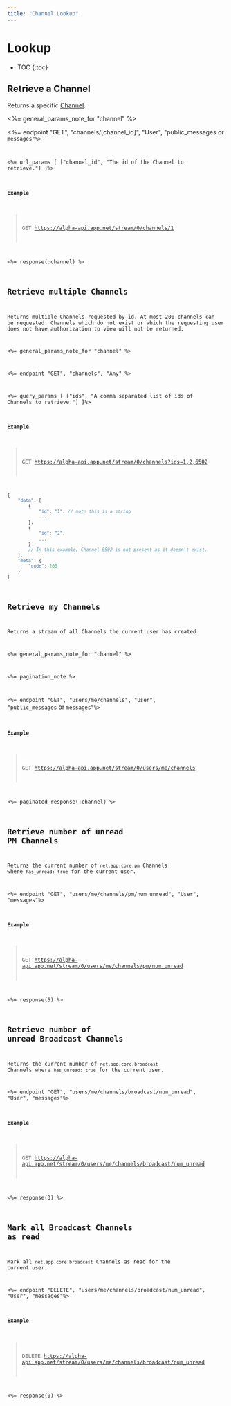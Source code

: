 ```yaml
---
title: "Channel Lookup"
---
```


# Lookup

* TOC
{:toc}

## Retrieve a Channel

Returns a specific [Channel](/docs/resources/channel/).

<%= general_params_note_for "channel" %>

<%= endpoint "GET", "channels/[channel_id]", "User", "public_messages</code> or <code>messages"%>

<%= url_params [
    ["channel_id", "The id of the Channel to retrieve."]
]%>

#### Example

> GET https://alpha-api.app.net/stream/0/channels/1

<%= response(:channel) %>

## Retrieve multiple Channels
Returns multiple Channels requested by id. At most 200 channels can be requested. Channels which do not exist or which the requesting user does not have authorization to view will not be returned.

<%= general_params_note_for "channel" %>

<%= endpoint "GET", "channels", "Any" %>

<%= query_params [
    ["ids", "A comma separated list of ids of Channels to retrieve."]
]%>

#### Example

> GET https://alpha-api.app.net/stream/0/channels?ids=1,2,6502

~~~ js
{
    "data": [
        {
            "id": "1", // note this is a string
            ...
        },
        {
            "id": "2",
            ...
        }
        // In this example, Channel 6502 is not present as it doesn't exist.
    ],
    "meta": {
        "code": 200
    }
}
~~~

## Retrieve my Channels
Returns a stream of all Channels the current user has created. 

<%= general_params_note_for "channel" %>

<%= pagination_note %>

<%= endpoint "GET", "users/me/channels", "User", "public_messages</code> or <code>messages"%>

#### Example

> GET https://alpha-api.app.net/stream/0/users/me/channels

<%= paginated_response(:channel) %>

## Retrieve number of unread PM Channels
Returns the current number of `net.app.core.pm` Channels where `has_unread: true` for the current user.

<%= endpoint "GET", "users/me/channels/pm/num_unread", "User", "messages"%>

#### Example

> GET https://alpha-api.app.net/stream/0/users/me/channels/pm/num_unread

<%= response(5) %>

## Retrieve number of unread Broadcast Channels
Returns the current number of `net.app.core.broadcast` Channels where `has_unread: true` for the current user.

<%= endpoint "GET", "users/me/channels/broadcast/num_unread", "User", "messages"%>

#### Example

> GET https://alpha-api.app.net/stream/0/users/me/channels/broadcast/num_unread

<%= response(3) %>

## Mark all Broadcast Channels as read
Mark all `net.app.core.broadcast` Channels as read for the current user.

<%= endpoint "DELETE", "users/me/channels/broadcast/num_unread", "User", "messages"%>

#### Example

> DELETE https://alpha-api.app.net/stream/0/users/me/channels/broadcast/num_unread

<%= response(0) %>
